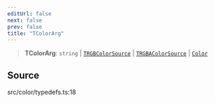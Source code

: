 ```yaml
---
editUrl: false
next: false
prev: false
title: "TColorArg"
---
```


> **TColorArg**: `string` \| [`TRGBColorSource`](TRGBColorSource.md) \| [`TRGBAColorSource`](TRGBAColorSource.md) \| [`Color`](../classes/Color.md)

## Source

src/color/typedefs.ts:18
